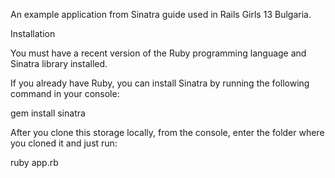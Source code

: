 An example application from Sinatra guide used in Rails Girls 13 Bulgaria.

Installation

You must have a recent version of the Ruby programming language and Sinatra library installed.

If you already have Ruby, you can install Sinatra by running the following command in your console:

gem install sinatra

After you clone this storage locally, from the console, enter the folder where you cloned it and just run:

ruby app.rb